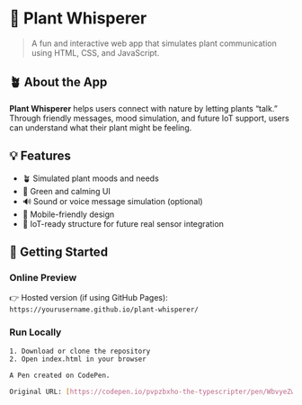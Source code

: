 # 🌿 Plant Whisperer

> A fun and interactive web app that simulates plant communication using HTML, CSS, and JavaScript.

## 🪴 About the App
**Plant Whisperer** helps users connect with nature by letting plants “talk.” Through friendly messages, mood simulation, and future IoT support, users can understand what their plant might be feeling.

## 💡 Features
- 🪴 Simulated plant moods and needs
- 🎨 Green and calming UI
- 🔊 Sound or voice message simulation (optional)
- 📲 Mobile-friendly design
- 🔌 IoT-ready structure for future real sensor integration

## 🚀 Getting Started

### Online Preview
👉 Hosted version (if using GitHub Pages):  
`https://yourusername.github.io/plant-whisperer/`

### Run Locally
```bash
1. Download or clone the repository
2. Open index.html in your browser

A Pen created on CodePen.

Original URL: [https://codepen.io/pvpzbxho-the-typescripter/pen/WbvyeZw](https://codepen.io/pvpzbxho-the-typescripter/pen/WbvyeZw).

